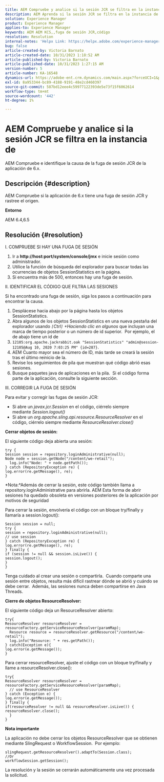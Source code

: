 ```yaml
---
title: AEM Compruebe y analice si la sesión JCR se filtra en la instancia de
description: AEM Aprenda si la sesión JCR se filtra en la instancia de. Compruebe si el código deja la sesión abierta.
solution: Experience Manager
product: Experience Manager
applies-to: Experience Manager
keywords: AEM AEM KCS,,fuga de sesión JCR,código
resolution: Resolution
internal-notes: 'Helpx Link: https://helpx.adobe.com/experience-manager/kb/check-and-analyze-if-JCR-session-leaks-in-your-AEM-instance.html'
bug: false
article-created-by: Victoria Barnato
article-created-date: 10/31/2023 1:18:52 AM
article-published-by: Victoria Barnato
article-published-date: 10/31/2023 1:27:15 AM
version-number: 5
article-number: KA-16548
dynamics-url: https://adobe-ent.crm.dynamics.com/main.aspx?forceUCI=1&pagetype=entityrecord&etn=knowledgearticle&id=dff8226d-8b77-ee11-8179-6045bd006ce9
exl-id: 8a953344-bc89-4188-9191-48e2cd460397
source-git-commit: 587bd12eee4c59977122393de5e73f15f6062614
workflow-type: tm+mt
source-wordcount: '442'
ht-degree: 1%

---
```


# AEM Compruebe y analice si la sesión JCR se filtra en la instancia de


AEM Compruebe e identifique la causa de la fuga de sesión JCR de la aplicación de 6.x.

## Descripción {#description}


AEM Compruebe si la aplicación de 6.x tiene una fuga de sesión JCR y rastree el origen.



<b>Entorno</b>

AEM 6.4,6.5


## Resolución {#resolution}


I. COMPRUEBE SI HAY UNA FUGA DE SESIÓN

1. Ir a <b>http://host:port/system/console/jmx</b> e inicie sesión como administrador.
2. Utilice la función de búsqueda del explorador para buscar todas las ocurrencias de objetos SessionStatistics en la página.
3. Si encuentra más de 500, entonces hay una fuga de sesión.




II. IDENTIFICAR EL CÓDIGO QUE FILTRA LAS SESIONES

Si ha encontrado una fuga de sesión, siga los pasos a continuación para encontrar la causa.

1. Desplácese hacia abajo por la página hasta los objetos SessionStatistics.
2. Abra algunos de los objetos SessionStatistics en una nueva pestaña del explorador usando *`[`Ctrl`]` +Haciendo clic en algunos* que incluyan una marca de tiempo posterior o un número de id superior.  Por ejemplo, el de abajo tiene un id de
3. `12105:org.apache.jackrabbit.oak "SessionStatistics" "admin@session-12105@Aug 10, 2020 7:03:25 PM" {id=287}`.
4. AEM Cuanto mayor sea el número de ID, más tarde se creará la sesión tras el último reinicio de la.
5. Revise los seguimientos de pila que muestran qué código abrió esas sesiones.
6. Busque paquetes java de aplicaciones en la pila.  Si el código forma parte de la aplicación, consulte la siguiente sección.


III. CORREGIR LA FUGA DE SESIÓN

Para evitar y corregir las fugas de sesión JCR:

- Si abre un *javax.jcr.Session* en el código, ciérrelo siempre mediante *Session.logout()*
- Si abre un *org.apache.sling.api.resource.ResourceResolver* en el código, ciérrelo siempre mediante *ResourceResolver.close()*


<b>Cerrar objetos de sesión:</b>

El siguiente código deja abierta una sesión:




```
try {
Session session = repository.loginAdministrative(null);
Node node = session.getNode("/content/we-retail");
  log.info("Node: " + node.getPath());
} catch (RepositoryException re) {
log.error(re.getMessage(), re);
}
```




*Nota:*Además de cerrar la sesión, este código también llama a repository.loginAdministrative para abrirla. AEM Esta forma de abrir sesiones ha quedado obsoleta en versiones posteriores de la aplicación por motivos de seguridad



Para cerrar la sesión, envolvería el código con un bloque try/finally y llamaría a session.logout():




```
Session session = null;
try {
session = repository.loginAdministrative(null);
// use session
} catch (RepositoryException re) {
log.error(re.getMessage(), re);
} finally {
if (session != null && session.isLive()) {
session.logout();
}
}
```


Tenga cuidado al crear una sesión o compartirla.  Cuando comparte una sesión entre objetos, resulta más difícil rastrear dónde se abrió y cuándo se debe cerrar.  Además, las sesiones nunca deben compartirse en Java Threads.

<b>Cierre de objetos ResourceResolver:</b>

El siguiente código deja un ResourceResolver abierto:




```
try{
ResourceResolver resourceResolver = resourceFactory.getServiceResourceResolver(paramMap);
  Resource resource = resourceResolver.getResource("/content/we-retail");
  log.info("Resource: " + res.getPath());
} catch(Exception e){
log.error(e.getMessage());
}
```




Para cerrar resourceResolver, ajuste el código con un bloque try/finally y llame a resourceResolver.close():




```
try{
ResourceResolver resourceResolver = resourceFactory.getServiceResourceResolver(paramMap);
  // use ResourceResolver
} catch (Exception e) {
log.error(e.getMessage());
} finally {
if(resourceResolver != null && resourceResolver.isLive()) {
resourceResolver.close();
  }
}
```


<b>Nota importante</b>

La aplicación no debe cerrar los objetos ResourceResolver que se obtienen mediante SlingRequest o WorkflowSession.  Por ejemplo:




```
slingRequest.getResourceResolver().adaptTo(Session.class);
//Or
workflowSession.getSession();
```


La resolución y la sesión se cerrarán automáticamente una vez procesada la solicitud.
